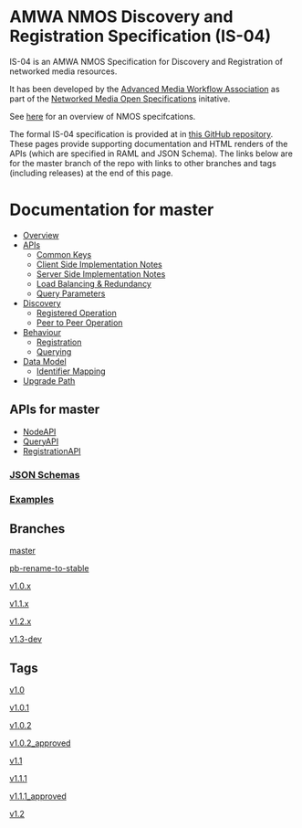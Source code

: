 # AMWA NMOS Discovery and Registration Specification (IS-04)

IS-04 is an AMWA NMOS Specification for Discovery and Registration of networked media resources.

It has been developed by the [Advanced Media Workflow Association](https://www.amwa.tv) as part of the [Networked Media Open Specifications](https://www.nmos.tv) initative.

See [here](https://amwa-tv.github.io/nmos) for an overview of NMOS specifcations.

The formal IS-04 specification is provided at in [this GitHub repository](https://github.com/AMWA-TV/nmos-discovery-registration/). These pages provide supporting documentation and HTML renders of the APIs (which are specified in RAML and JSON Schema).  The links below are for the master branch of the repo with links to other branches and tags (including releases) at the end of this page.
# Documentation for master

 - [Overview](branches/master/docs/1.0._Overview.md)
 - [APIs](branches/master/docs/2.0._APIs.md)
   - [Common Keys](branches/master/docs/2.1._APIs_-_Common_Keys.md)
   - [Client Side Implementation Notes](branches/master/docs/2.2._APIs_-_Client_Side_Implementation_Notes.md)
   - [Server Side Implementation Notes](branches/master/docs/2.3._APIs_-_Server_Side_Implementation_Notes.md)
   - [Load Balancing & Redundancy](branches/master/docs/2.4._APIs_-_Load_Balancing_&_Redundancy.md)
   - [Query Parameters](branches/master/docs/2.5._APIs_-_Query_Parameters.md)
 - [Discovery](branches/master/docs/3.0._Discovery.md)
   - [Registered Operation](branches/master/docs/3.1._Discovery_-_Registered_Operation.md)
   - [Peer to Peer Operation](branches/master/docs/3.2._Discovery_-_Peer_to_Peer_Operation.md)
 - [Behaviour](branches/master/docs/4.0._Behaviour.md)
   - [Registration](branches/master/docs/4.1._Behaviour_-_Registration.md)
   - [Querying](branches/master/docs/4.2._Behaviour_-_Querying.md)
 - [Data Model](branches/master/docs/5.0._Data_Model.md)
   - [Identifier Mapping](branches/master/docs/5.1._Data_Model_-_Identifier_Mapping.md)
 - [Upgrade Path](branches/master/docs/6.0._Upgrade_Path.md)

## APIs for master
 - [NodeAPI](branches/master/html-APIs/NodeAPI.html)
 - [QueryAPI](branches/master/html-APIs/QueryAPI.html)
 - [RegistrationAPI](branches/master/html-APIs/RegistrationAPI.html)

### [JSON Schemas](branches/master/html-APIs/schemas/)

### [Examples](branches/master/examples/)

## Branches

[master](branches/master/)

[pb-rename-to-stable](branches/pb-rename-to-stable/)

[v1.0.x](branches/v1.0.x/)

[v1.1.x](branches/v1.1.x/)

[v1.2.x](branches/v1.2.x/)

[v1.3-dev](branches/v1.3-dev/)

## Tags

[v1.0](tags/v1.0/)

[v1.0.1](tags/v1.0.1/)

[v1.0.2](tags/v1.0.2/)

[v1.0.2_approved](tags/v1.0.2_approved/)

[v1.1](tags/v1.1/)

[v1.1.1](tags/v1.1.1/)

[v1.1.1_approved](tags/v1.1.1_approved/)

[v1.2](tags/v1.2/)

